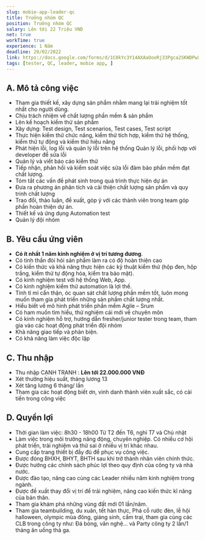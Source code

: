 ```yaml
---
slug: mobie-app-leader-qc
title: Trưởng nhóm QC
position: Trưởng nhóm QC
salary: Lên tới 22 Triệu VND
net: true
workTime: true
experience: 1 Năm
deadline: 20/02/2022
link: https://docs.google.com/forms/d/1C0kYc3Y14AXAaOooRj33Pgca2SKWDPwXi_l7Goyl4Is/prefill
tags: [tester, QC, leader, mobie app, ]
---
```


## A. Mô tả công việc

- Tham gia thiết kế, xây dựng sản phẩm nhằm mang lại trải nghiệm tốt nhất cho người dùng.
- Chịu trách nhiệm về chất lượng phần mềm & sản phẩm
- Lên kế hoạch kiểm thử sản phẩm
- Xây dựng: Test design, Test scenarios, Test cases, Test script
- Thực hiện kiểm thử chức năng, kiểm thử tích hợp, kiểm thử hệ thống, kiểm thử tự động và kiểm thử hiệu năng
- Phát hiện lỗi, log lỗi và quản lý lỗi trên hệ thống Quản lý lỗi, phối hợp với developer để sửa lỗi
- Quản lý và viết báo cáo kiểm thử
- Tiếp nhận, phản hồi và kiểm soát việc sửa lỗi đảm bảo phần mềm đạt chất lượng.
- Tóm tắt các vấn đề phát sinh trong quá trình thực hiện dự án
- Đưa ra phương án phân tích và cải thiện chất lượng sản phẩm và quy trinh chất lượng
- Trao đổi, thảo luận, đề xuất, góp ý với các thành viên trong team góp phần hoàn thiện dự án.
- Thiết kế và ứng dụng Automation test
- Quản lý đội nhóm


## B. Yêu cầu ứng viên

- **Có ít nhất 1 năm kinh nghiệm ở vị trí tương đương**.
- Có tinh thần đòi hỏi sản phẩm làm ra có độ hoàn thiện cao
- Có kiến thức và khả năng thực hiện các kỹ thuật kiểm thử (hộp đen, hộp trắng, kiểm thử tự động hóa, kiểm tra bảo mật).
- Có kinh nghiệm test với hệ thống Web, App.
- Có kinh nghiệm kiểm thử automation là lợi thế.
- Tính tỉ mỉ cẩn thận, óc quan sát chất lượng phần mềm tốt, luôn mong muốn tham gia phát triển những sản phẩm chất lượng nhất.
- Hiểu biết về mô hình phát triển phần mềm Agile – Srum
- Có ham muốn tìm hiểu, thử nghiệm cái mới về chuyên môn
- Có kinh nghiệm hỗ trợ, hướng dẫn fresher/junior tester trong team, tham gia vào các hoạt động phát triển đội nhóm
- Khả năng giao tiếp và phản biện.
- Có khả năng làm việc độc lập 

## C. Thu nhập

- Thu nhập CẠNH TRANH : **Lên tới 22.000.000 VNĐ**
- Xét thưởng hiệu suất, tháng lương 13
- Xét tăng lương 6 tháng/ lần
- Tham gia các hoạt động biết ơn, vinh danh thành viên xuất sắc, có cải tiến trong công việc

## D. Quyền lợi

- Thời gian làm việc: 8h30 - 18h00 Từ T2 đến T6, nghỉ T7 và Chủ nhật
- Làm việc trong môi trường năng động, chuyên nghiệp. Có nhiều cơ hội phát triển, trải nghiệm và thử sai ở nhiều vị trí khác nhau.
- Cung cấp trang thiết bị đầy đủ để phục vụ công việc.
- Được đóng BHXH, BHYT, BHTH sau khi trở thành nhân viên chính thức.
- Được hưởng các chính sách phúc lợi theo quy định của công ty và nhà nước.
- Được đào tạo, nâng cao cùng các Leader nhiều năm kinh nghiệm trong ngành.
- Được đề xuất thay đổi vị trí để trải nghiệm, nâng cao kiến thức kĩ năng của bản thân.
- Tham gia khám phá những vùng đất mới 01 lần/năm.
- Tham gia teambuilding, du xuân, tết hàn thực, Phá cỗ rước đèn, lễ hội halloween, olympic mùa đông, giáng sinh, cắm trại, tham gia cùng các CLB trong công ty như: Đá bóng, văn nghệ… và Party công ty 2 lần/1 tháng ăn uống thả ga.


